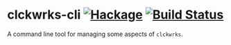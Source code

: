 clckwrks-cli [![Hackage](https://img.shields.io/hackage/v/clckwrks-cli.svg)](https://hackage.haskell.org/package/clckwrks-cli) [![Build Status](https://api.travis-ci.org/clckwrks/clckwrks-cli.svg?branch=master)](https://travis-ci.org/clckwrks/clckwrks-cli)
=========

A command line tool for managing some aspects of `clckwrks`.






